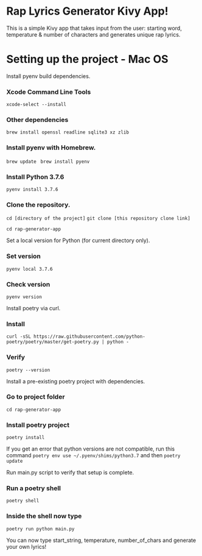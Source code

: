 # Rap Lyrics Generator Kivy App!

This is a simple Kivy app that takes input from the user: starting word, temperature & number of characters and generates unique rap lyrics.


# Setting up the project - Mac OS

Install pyenv build dependencies.

### Xcode Command Line Tools
```xcode-select --install```

### Other dependencies

```brew install openssl readline sqlite3 xz zlib```

### Install pyenv with Homebrew.

```brew update ``` 
```brew install pyenv```

### Install Python 3.7.6

```pyenv install 3.7.6```

### Clone the repository.

```cd [directory of the project]```
```git clone [this repository clone link]```

```cd rap-generator-app```

Set a local version for Python (for current directory only).

### Set version
```pyenv local 3.7.6```

### Check version
```pyenv version```

Install poetry via curl.

### Install
```curl -sSL https://raw.githubusercontent.com/python-poetry/poetry/master/get-poetry.py | python -```

### Verify
```poetry --version```

Install a pre-existing poetry project with dependencies.

### Go to project folder
```cd rap-generator-app```

### Install poetry project
```poetry install```

If you get an error that python versions are not compatible, run this command
```poetry env use ~/.pyenv/shims/python3.7```
and then
```poetry update```

Run main.py script to verify that setup is complete.

### Run a poetry shell
```poetry shell```

### Inside the shell now type
```poetry run python main.py```

You can now type start_string, temperature, number_of_chars and generate your own lyrics!

